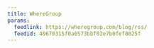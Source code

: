 ```yaml
---
title: WhereGroup
params:
  feedlink: https://wheregroup.com/blog/rss/
  feedid: 40670315f0a0573bbf02e7b0fef8025f
---
```

